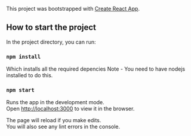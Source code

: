 This project was bootstrapped with [Create React App](https://github.com/facebook/create-react-app).

## How to start the project

In the project directory, you can run:

### `npm install`
Which installs all the required depencies
Note - You need to have nodejs installed to do this.

### `npm start`

Runs the app in the development mode.<br />
Open [http://localhost:3000](http://localhost:3000) to view it in the browser.

The page will reload if you make edits.<br />
You will also see any lint errors in the console.

